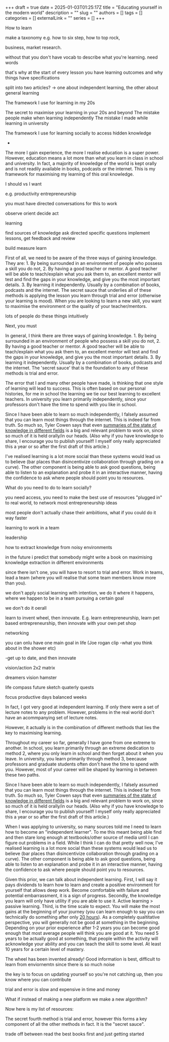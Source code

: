 +++ 
draft = true
date = 2025-01-03T01:25:17Z
title = "Educating yourself in the modern world"
description = ""
slug = ""
authors = []
tags = []
categories = []
externalLink = ""
series = []
+++


How to learn

make a taxonomy e.g. how to six step, how to top rock,

business, market research.

without that you don't have vocab to describe what you're learning. need words


that's why at the start of every lesson you have learning outcomes and why things have specifications

split into two articles? -> one about independent learning, the other about general learning


The framework I use for learning in my 20s

The secret to maximise your learning in your 20s and beyond
The mistake people make when learning independently
The mistake I made while learning in university

The framework I use for learning socially to access hidden knowledge

- 

The more I gain experience, the more I realise education is a super power. However, education means a lot more than what you learn in class in school and university. In fact, a majority of knowledge of the world is kept orally and is not readily available in books, podcasts or the internet. This is my framework for maximising my learning of this oral knowledge.



I should vs I want









e.g. productivity
entrepreneurship

you must have directed conversations for this to work

observe orient decide act

learning 

find sources of knowledge
ask directed specific questions
implement lessons, get feedback and review

build measure learn

First of all, we need to be aware of the three ways of gaining knowledge. They are: 1. By being surrounded in an environment of people who possess a skill you do not, 2. By having a good teacher or mentor. A good teacher will be able to teach/explain what you ask them to, an excellent mentor will test and find the gaps in your knowledge, and give you the most important details. 3. By learning it independently. Usually by a combination of books, podcasts and the internet. The secret sauce that underlies all of these methods is applying the lesson you learn through trial and error (otherwise your learning is mood). When you are looking to learn a new skill, you want to maximise the environment or the quality of your teacher/mentors.

lots of people do these things intuitively


Next, you must 






In general, I think there are three ways of gaining knowledge. 1. By being surrounded in an environment of people who possess a skill you do not, 2. By having a good teacher or mentor. A good teacher will be able to teach/explain what you ask them to, an excellent mentor will test and find the gaps in your knowledge, and give you the most important details. 3. By learning it independently. Usually by a combination of books, podcasts and the internet. The 'secret sauce' that is the foundation to any of these methods is trial and error.

The error that I and many other people have made, is thinking that one style of learning will lead to success. This is often based on our personal histories, for me in school the learning we tie our best learning to excellent teachers. In university you learn primarily independently, since your professors don't have the time to spend with you like in school.


Since I have been able to learn so much independently, I falsely assumed that you can learn most things through the internet. This is indeed far from truth. So much so, Tyler Cowen says that even [summaries of the state of knowledge in different fields](https://marginalrevolution.com/marginalrevolution/2019/12/work-on-these-things.html?commentID=160017231) is a big and relevant problem to work on, since so much of it is held orally/in our heads. (Also why if you have knowledge to share, I encourage you to publish yourself! I myself only really appreciated this a year or so after the first draft of this article.)

I've realised learning is a lot more social than these systems would lead us to believe (bar places than disincentivize collaboration through grading on a curve). The other component is being able to ask good questions, being able to listen to an explanation and probe it in an interactive manner, having the confidence to ask where people should point you to resources.

What do you need to do to learn socially?

you need access, you need to make the best use of resources
"plugged in" to real world, to network
most entrepreneurship ideas

most people don't actually chase their ambiitions, 
what if you could do it way faster

learning to work in a team

leadership 

how to extract knowledge from noisy environments

in the future i predict that somebody might write a book on maximising knowledge extraction in different environments

since there isn't one, you will have to resort to trial and error. Work in teams, lead a team (where you will realise that some team members know more than you).

we don't apply social learning with intention, we do it where it happens, where we happen to be in a team pursuing a certain goal

we don't do it oerall

learn to invent wheel, then innovate. E.g. learn entrepreneurship, learn pet based entrepreneurship, then innovate with your own pet shop

networking


you can onlu have one main goal in life (Joe rogan clip -what you think about in the shower etc)


-get up to date, and then innovate








vision/action 2x2 matrix

dreamers
vision
hamster


life compass
future sketch
quaterly quests

focus
productive days
balanced weeks




In fact, I got very good at independent learning. If only there were a set of lecture notes to any problem. However, problems in the real world don't have an acommpanying set of lecture  notes.



However, it actually is in the combination of different methods that lies the key to maximising learning.

Throughout my career so far, generally I have gone from one extreme to another. In school, you learn primarily through an extreme dedication to method 2, where you only learn in school and then forget about it when you leave. In university, you learn primarily through method 3, beecause professors and graduate students often don't have the time to spend with you. However, most of your career will be shaped by learning in between these two paths.

Since I have been able to learn so much independently, I falsely assumed that you can learn most things through the internet. This is indeed far from truth. So much so, Tyler Cowen says that even [summaries of the state of knowledge in different fields](https://marginalrevolution.com/marginalrevolution/2019/12/work-on-these-things.html?commentID=160017231) is a big and relevant problem to work on, since so much of it is held orally/in our heads. (Also why if you have knowledge to share, I encourage you to publish yourself! I myself only really appreciated this a year or so after the first draft of this article.)

When I was applying to university, so many sources told me I need to learn how to become an "independent learner". To me this meant being able find and then stare long enough at textbooks/other source of media until I can figure out problems in a field. While I think I can do that pretty well now, I've realised learning is a lot more social than these systems would lead us to believe (bar places than disincentivize collaboration through grading on a curve). The other component is being able to ask good questions, being able to listen to an explanation and probe it in an interactive manner, having the confidence to ask where people should point you to resources.

Given this prior, we can talk about independent learning. First, I will say it pays dividends to learn how to learn and create a positive environment for yourself that allows deep work. Become comfortable with failure and potential embarrassment, it is a sign of progress. Secondly, the knowledge you learn will only have utility if you are able to use it. Active learning > passive learning. Third, is the time scale to expect. You will make the most gains at the beginning of your journey (you can learn enough to say you can technically do something after only [20 hours](https://www.youtube.com/watch?v=5MgBikgcWnY)). As a completely qualtitative perspective, you will generally not be good at something in the beginning. Depending on your prior experience after 1-2 years you can become good enough that most average people will think you are good at it. You need 5 years to be actually good at something, that people within the activity will acknowledge your ability and you can teach the skill to some level. At least 10 years for a certain level of mastery.  

The wheel has been invented already! Good information is best, difficult to learn from enviornemtn since there is so much noise

the key is to focus on updating yourself so you're not catching up, then you know where you can contribute

trial and error is slow and expensive in time and money


What if instead of making a new platform we make a new algorithm?

Now here is my list of resources:



The secret fourth method is trial and error, however this forms a key component of all the other methods in fact. It is the "secret sauce".

trade off between read the best books first and just getting started